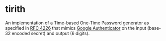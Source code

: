 # tirith
An implementation of a Time-based One-Time Password generator as specified in [RFC 4226](https://www.ietf.org/rfc/rfc4226.txt) that mimics [Google Authenticator](https://play.google.com/store/apps/details?id=com.google.android.apps.authenticator2) on the input (base-32 encoded secret) and output (6 digits).

